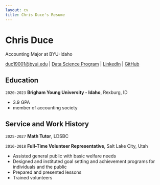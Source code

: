 ```yaml
---
layout: cv
title: Chris Duce's Resume
---
```

# Chris Duce
Accounting Major at BYU-Idaho

<div id="webaddress">
<a href="duc19001">duc19001@byui.edu</a>
| <a href="https://byuidatascience.github.io/development.html">Data Science Program</a>
| <a href="https://www.linkedin.com/in/chris-duce/">LinkedIn</a>
| <a href="https://github.com/byuids-resumes">GitHub</a>
</div>

<!-- https://www.monique.tech/the-art-of-markdown -->

## Education

`2020-2023`
__Brigham Young University - Idaho__, Rexburg, ID

- 3.9  GPA
- member of accounting society


## Service and Work History

`2025-2027`
__Math Tutor__, LDSBC


`2016-2018`
__Full-Time Volunteer Representative__, Salt Lake City, Utah
-	Assisted general public with basic welfare needs
-	Designed and instituted goal setting and achievement programs for individuals and the public
-	Prepared and presented lessons
-	Trained volunteers




<!-- ### Footer

Last updated: May 2013 -->


